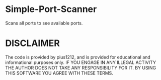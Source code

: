 # Simple-Port-Scanner
Scans all ports to see available ports.

# DISCLAIMER
The code is provided by pius1212, and is provided for educational and informational purposes only.  IF YOU ENGAGE IN ANY ILLEGAL ACTIVITY THE AUTHOR DOES NOT TAKE ANY RESPONSIBILITY FOR IT. BY USING THIS SOFTWARE YOU AGREE WITH THESE TERMS.
